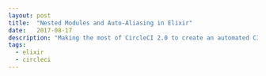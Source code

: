 ```yaml
---
layout: post
title:  "Nested Modules and Auto-Aliasing in Elixir"
date:   2017-08-17
description: "Making the most of CircleCI 2.0 to create an automated CI for Elixir tests"
tags:
  - elixir
  - circleci
---
```



